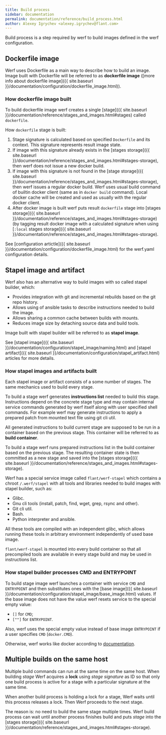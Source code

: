 ```yaml
---
title: Build process
sidebar: documentation
permalink: documentation/reference/build_process.html
author: Alexey Igrychev <alexey.igrychev@flant.com>
---
```


Build process is a step required by werf to build images defined in the werf configuration.

## Dockerfile image

Werf uses Dockerfile as a main way to describe how to build an image. Image built with Dockerfile will be referred to as **dockerfile image** ([more info about dockerfile image]({{ site.baseurl }}/documentation/configuration/dockerfile_image.html)).

### How dockerfile image built

To build dockerfile image werf creates a single [stage]({{ site.baseurl }}/documentation/reference/stages_and_images.html#stages) called `dockerfile`.

How `dockerfile` stage is built:

 1. Stage signature is calculated based on specified `Dockerfile` and its context. This signature represents result image state.
 2. If image with this signature already exists in the [stages storage]({{ site.baseurl }}/documentation/reference/stages_and_images.html#stages-storage), then werf does not issue a new docker build.
 3. If image with this signature is not found in the [stage storage]({{ site.baseurl }}/documentation/reference/stages_and_images.html#stages-storage), then werf issues a regular docker build. Werf uses usual build command of builtin docker client (same as in `docker build` command). Local docker cache will be created and used as usually with the regular docker client.
 4. After docker image is built werf puts result `dockerfile` stage into [stages storage]({{ site.baseurl }}/documentation/reference/stages_and_images.html#stages-storage) (by tagging result docker image with a calculated signature when using [`:local` stages storage]({{ site.baseurl }}/documentation/reference/stages_and_images.html#stages-storage).

See [configuration artictle]({{ site.baseurl }}/documentation/configuration/dockerfile_image.html) for the werf.yaml configuration details.

## Stapel image and artifact

Werf also has an alternative way to build images with so called stapel builder, which:

 * Provides integration with git and incremental rebuilds based on the git repo history.
 * Allows using of ansible tasks to describe instructions needed to build the image.
 * Allows sharing a common cache between builds with mounts.
 * Reduces image size by detaching source data and build tools.

Image built with stapel builder will be referred to as **stapel image**.

See [stapel image]({{ site.baseurl }}/documentation/configuration/stapel_image/naming.html) and [stapel artifact]({{ site.baseurl }}/documentation/configuration/stapel_artifact.html) articles for more details.

### How stapel images and artifacts built

Each stapel image or artifact consists of a some number of stages. The same mechanics used to build every stage.

To build a stage werf generates **instructions list** needed to build this stage. Instructions depend on the concrete stage type and may contain internal service commands generated by werf itself along with user specified shell commands. For example werf may generate instructions to apply a prepared patch from mounted text file using git cli util.

All generated instructions to build current stage are supposed to be run in a container based on the previous stage. This container will be referred to as **build container**.

To build a stage werf runs prepared instructions list in the build container based on the previous stage. The resulting container state is then committed as a new stage and saved into the [stages storage]({{ site.baseurl }}/documentation/reference/stages_and_images.html#stages-storage).

Werf has a special service image called `flant/werf-stapel` which contains a chroot `/.werf/stapel` with all tools and libraries needed to build images with stapel builder, such as:
 * Glibc.
 * Gnu cli tools (install, patch, find, wget, grep, rsync and other).
 * Git cli util.
 * Bash.
 * Python interpreter and ansible.

All these tools are compiled with an independent glibc, which allows running these tools in arbitrary environment independently of used base image.

`flant/werf-stapel` is mounted into every build container so that all precompiled tools are available in every stage build and may be used in instructions list.

### How stapel builder processes CMD and ENTRYPOINT

To build stage image werf launches a container with service `CMD` and `ENTRYPOINT` and then substitutes ones with the [base image]({{ site.baseurl }}/documentation/configuration/stapel_image/base_image.html) values. If the base image does not have the value werf resets service to the special empty value: 
* `[]` for `CMD`;  
* `[""]` for `ENTRYPOINT`. 

Also, werf uses the special empty value instead of base image `ENTRYPOINT` if a user specifies `CMD` (`docker.CMD`).

Otherwise, werf works like docker according to [documentation](https://docs.docker.com/engine/reference/builder/#understand-how-cmd-and-entrypoint-interact). 

## Multiple builds on the same host

Multiple build commands can run at the same time on the same host. When building _stage_ Werf acquires a **lock** using _stage signature_ as ID so that only one build process is active for a stage with a particular signature at the same time.

When another build process is holding a lock for a stage, Werf waits until this process releases a lock. Then Werf proceeds to the next stage.

The reason is: no need to build the same stage multiple times. Werf build process can wait until another process finishes build and puts _stage_ into the [stages storage]({{ site.baseurl }}/documentation/reference/stages_and_images.html#stages-storage).
